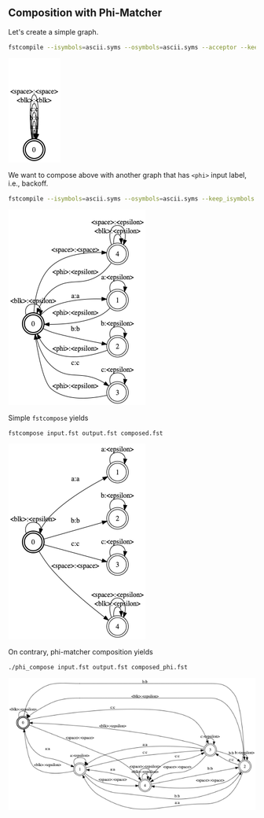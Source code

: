 ## Composition with Phi-Matcher

Let's create a simple graph.
```bash
fstcompile --isymbols=ascii.syms --osymbols=ascii.syms --acceptor --keep_isymbols --keep_osymbols input.txt input.fst
```

![alt text](input.png "Input graph")

We want to compose above with another graph that has `<phi>` input label, i.e., backoff.
```bash
fstcompile --isymbols=ascii.syms --osymbols=ascii.syms --keep_isymbols --keep_osymbols output.txt | fstarcsort --sort_type=ilabel - output.fst 
```

![alt text](output.png "Output graph")

Simple `fstcompose` yields
```bash
fstcompose input.fst output.fst composed.fst
```

![alt text](composed.png "Generically composed graph")

On contrary, phi-matcher composition yields
```bash
./phi_compose input.fst output.fst composed_phi.fst
```
![alt text](composed_phi.png "Composed graph with phi-matcher")

